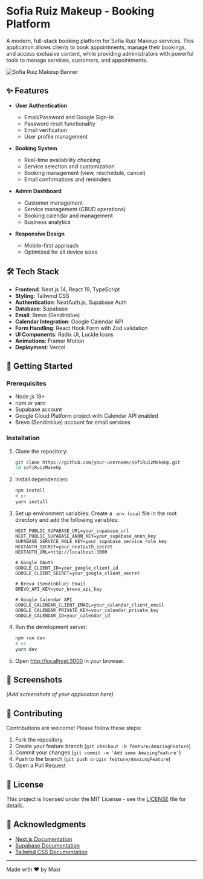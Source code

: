 # Sofia Ruiz Makeup - Booking Platform

A modern, full-stack booking platform for Sofia Ruiz Makeup services. This application allows clients to book appointments, manage their bookings, and access exclusive content, while providing administrators with powerful tools to manage services, customers, and appointments.

![Sofia Ruiz Makeup Banner](https://via.placeholder.com/1200x400?text=Sofia+Ruiz+Makeup)

## ✨ Features

- **User Authentication**
  - Email/Password and Google Sign-In
  - Password reset functionality
  - Email verification
  - User profile management

- **Booking System**
  - Real-time availability checking
  - Service selection and customization
  - Booking management (view, reschedule, cancel)
  - Email confirmations and reminders

- **Admin Dashboard**
  - Customer management
  - Service management (CRUD operations)
  - Booking calendar and management
  - Business analytics

- **Responsive Design**
  - Mobile-first approach
  - Optimized for all device sizes

## 🛠️ Tech Stack

- **Frontend**: Next.js 14, React 19, TypeScript
- **Styling**: Tailwind CSS
- **Authentication**: NextAuth.js, Supabase Auth
- **Database**: Supabase
- **Email**: Brevo (Sendinblue)
- **Calendar Integration**: Google Calendar API
- **Form Handling**: React Hook Form with Zod validation
- **UI Components**: Radix UI, Lucide Icons
- **Animations**: Framer Motion
- **Deployment**: Vercel

## 🚀 Getting Started

### Prerequisites

- Node.js 18+
- npm or yarn
- Supabase account
- Google Cloud Platform project with Calendar API enabled
- Brevo (Sendinblue) account for email services

### Installation

1. Clone the repository:
   ```bash
   git clone https://github.com/your-username/sofiRuizMakeUp.git
   cd sofiRuizMakeUp
   ```

2. Install dependencies:
   ```bash
   npm install
   # or
   yarn install
   ```

3. Set up environment variables:
   Create a `.env.local` file in the root directory and add the following variables:
   ```
   NEXT_PUBLIC_SUPABASE_URL=your_supabase_url
   NEXT_PUBLIC_SUPABASE_ANON_KEY=your_supabase_anon_key
   SUPABASE_SERVICE_ROLE_KEY=your_supabase_service_role_key
   NEXTAUTH_SECRET=your_nextauth_secret
   NEXTAUTH_URL=http://localhost:3000
   
   # Google OAuth
   GOOGLE_CLIENT_ID=your_google_client_id
   GOOGLE_CLIENT_SECRET=your_google_client_secret
   
   # Brevo (Sendinblue) Email
   BREVO_API_KEY=your_brevo_api_key
   
   # Google Calendar API
   GOOGLE_CALENDAR_CLIENT_EMAIL=your_calendar_client_email
   GOOGLE_CALENDAR_PRIVATE_KEY=your_calendar_private_key
   GOOGLE_CALENDAR_ID=your_calendar_id
   ```

4. Run the development server:
   ```bash
   npm run dev
   # or
   yarn dev
   ```

5. Open [http://localhost:3000](http://localhost:3000) in your browser.

## 📱 Screenshots

*(Add screenshots of your application here)*

## 🤝 Contributing

Contributions are welcome! Please follow these steps:

1. Fork the repository
2. Create your feature branch (`git checkout -b feature/AmazingFeature`)
3. Commit your changes (`git commit -m 'Add some AmazingFeature'`)
4. Push to the branch (`git push origin feature/AmazingFeature`)
5. Open a Pull Request

## 📄 License

This project is licensed under the MIT License - see the [LICENSE](LICENSE) file for details.

## 🙏 Acknowledgments

- [Next.js Documentation](https://nextjs.org/docs)
- [Supabase Documentation](https://supabase.com/docs)
- [Tailwind CSS Documentation](https://tailwindcss.com/docs)

---

Made with ❤️ by Maxi
